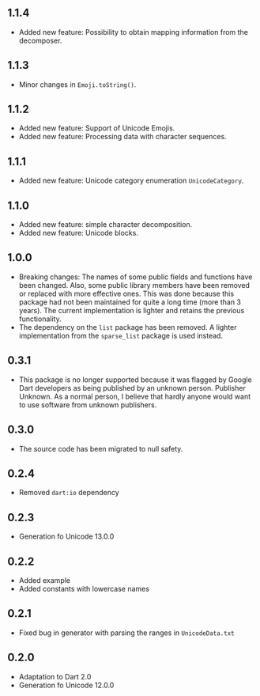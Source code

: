 ## 1.1.4

- Added new feature: Possibility to obtain mapping information from the decomposer.

## 1.1.3

- Minor changes in `Emoji.toString()`.

## 1.1.2

- Added new feature: Support of Unicode Emojis.
- Added new feature: Processing data with character sequences.

## 1.1.1

- Added new feature: Unicode category enumeration `UnicodeCategory`.

## 1.1.0

- Added new feature: simple character decomposition.
- Added new feature: Unicode blocks.

## 1.0.0

- Breaking changes: The names of some public fields and functions have been changed. Also, some public library members have been removed or replaced with more effective ones. This was done because this package had not been maintained for quite a long time (more than 3 years). The current implementation is lighter and retains the previous functionality.
- The dependency on the `list` package has been removed. A lighter implementation from the `sparse_list` package is used instead.

## 0.3.1

- This package is no longer supported because it was flagged by Google Dart developers as being published by an unknown person. Publisher Unknown. As a normal person, I believe that hardly anyone would want to use software from unknown publishers.

## 0.3.0

- The source code has been migrated to null safety.

## 0.2.4

- Removed `dart:io` dependency

## 0.2.3

- Generation fo Unicode 13.0.0

## 0.2.2

- Added example
- Added constants with lowercase names

## 0.2.1

- Fixed bug in generator with parsing the ranges in `UnicodeData.txt`

## 0.2.0

- Adaptation to Dart 2.0
- Generation fo Unicode 12.0.0
